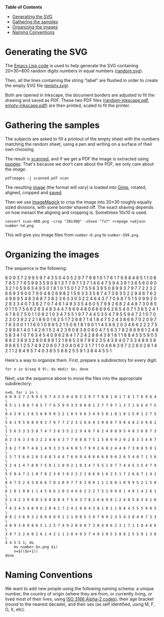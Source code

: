 <!-- markdown-toc start - Don't edit this section. Run M-x markdown-toc-generate-toc again -->
**Table of Contents**

- [Generating the SVG](#generating-the-svg)
- [Gathering the samples](#gathering-the-samples)
- [Organizing the images](#organizing-the-images)
- [Naming Conventions](#naming-conventions)

<!-- markdown-toc end -->

# Generating the SVG

The [Emacs Lisp code](create-svg.el) is used to help generate the SVG
containing 20×30=600 random digits numbers in equal numbers
([random.svg](random.svg)).

Then, all the lines containing the string "label" are flushed in order
to create the empty SVG file ([empty.svg](empty.svg)).

Both are opened in Inkscape, the document borders are adjusted to fit
the drawing and saved as PDF. These two PDF files
([random-inkscape.pdf](random-inkscape.pdf),
[empty-inkscape.pdf](empty-inkscape.pdf)) are then printed, scaled to
fit the printer.

# Gathering the samples

The subjects are asked to fill a printout of the empty sheet with the
numbers matching the random sheet, using a pen and writing on a
surface of their own choosing.

The result is [scanned](../alex/scanned.pdf), and if we get a PDF the
image is extracted using [poppler](https://poppler.freedesktop.org/).
That's because we don't care about the PDF, we only care about the
*image*.

```
pdfimages -j scanned.pdf scan
```

The resulting [image](../alex/scan-000.png) (the format will vary) is
loaded into [Gimp](https://www.gimp.org/), rotated, aligned, cropped
and [saved](../example/scan-000.png).

Then we use [ImageMagick](https://www.imagemagick.org/) to crop the
image into 20×30 roughly equally sized divisions, with some border
shaved off. The exact shaving depends on how inexact the aligning and
cropping is. Sometimes 10x10 is used.

```
convert scan-000.png -crop "20x30@" -shave "7x7" +repage +adjoin number-%d.png
```

This will give you image files from `number-0.png` to
`number-599.png`.

# Organizing the images

The sequence is the following:

6 0 9 3 7 2 9 9 5 9 7 4 3 5 0 4 0 5 2 9 7 7 8 8 1 0 1 7 6 1 7 6 9 8 4
8 5 1 1 0 6 7 8 5 7 7 6 5 9 9 3 5 9 0 8 1 3 7 7 9 7 1 3 7 1 4 6 4 7 5
9 4 3 9 1 3 6 5 6 0 9 0 3 2 1 0 5 9 6 3 4 9 5 0 1 8 1 0 1 5 0 1 2 7 5
5 6 3 9 5 0 8 9 9 3 7 9 7 7 2 2 3 2 6 6 9 3 9 0 0 7 9 0 4 8 2 6 9 8 2
1 5 6 3 3 3 5 8 7 4 7 3 6 3 5 2 2 9 4 6 7 6 2 4 9 8 9 5 4 8 3 6 8 7 3
8 2 3 6 3 3 0 3 2 2 4 6 4 3 7 7 0 8 8 7 5 1 5 0 9 9 2 0 2 8 3 3 4 0 7
3 6 2 7 0 7 4 6 1 4 9 3 3 5 4 6 0 5 7 9 9 2 6 8 2 4 4 8 7 3 0 8 5 0 1
1 5 7 5 6 6 2 6 3 4 8 3 4 4 7 6 6 9 4 8 0 6 6 6 9 6 2 6 5 4 0 7 1 3 6
5 2 4 1 4 7 8 0 7 5 0 1 1 0 9 2 1 0 3 4 7 5 5 1 9 7 7 4 4 5 3 5 4 7 9
5 5 9 4 7 2 1 0 7 0 2 3 0 3 9 2 2 2 1 8 6 0 1 6 2 5 1 7 2 6 8 7 1 4 1
8 4 7 5 2 4 3 8 6 6 7 0 2 0 9 7 7 6 3 0 0 1 1 1 6 0 1 0 9 9 5 2 1 5 0
6 1 8 1 9 0 1 1 4 5 8 6 2 0 3 4 6 6 2 2 2 7 5 2 9 9 8 1 4 0 1 4 2 6 1
5 2 4 2 3 9 0 8 3 8 0 8 0 4 7 5 6 3 7 8 2 6 6 9 8 1 2 4 8 5 8 3 4 1 0
7 6 3 4 5 4 0 9 6 2 8 4 1 7 2 4 2 8 8 4 3 8 1 8 1 1 8 8 4 5 5 5 9 0 5
8 8 2 3 6 9 3 2 8 0 8 8 9 1 2 1 9 8 5 3 9 7 9 9 2 3 5 4 3 8 4 0 7 3 3
4 8 9 3 8 9 8 6 5 1 2 5 7 4 9 2 0 6 0 7 3 0 4 0 6 2 3 1 7 1 1 0 4 6 6
3 9 7 2 2 6 0 2 6 1 4 2 1 1 2 8 4 9 5 7 4 0 3 8 5 5 8 8 2 5 5 9 1 3 8
4 4 5 5 1

Here's a way to organize them. First, prepare a subdirectory for every
digit:

```
for n in $(seq 0 9); do mkdir $n; done
```

Next, use the sequence above to move the files into the appropriate
subdirectory:

```
n=0; for i in \
6 0 9 3 7 2 9 9 5 9 7 4 3 5 0 4 0 5 2 9 7 7 8 8 1 0 1 7 6 1 7 6 9 8 4 \
8 5 1 1 0 6 7 8 5 7 7 6 5 9 9 3 5 9 0 8 1 3 7 7 9 7 1 3 7 1 4 6 4 7 5 \
9 4 3 9 1 3 6 5 6 0 9 0 3 2 1 0 5 9 6 3 4 9 5 0 1 8 1 0 1 5 0 1 2 7 5 \
5 6 3 9 5 0 8 9 9 3 7 9 7 7 2 2 3 2 6 6 9 3 9 0 0 7 9 0 4 8 2 6 9 8 2 \
1 5 6 3 3 3 5 8 7 4 7 3 6 3 5 2 2 9 4 6 7 6 2 4 9 8 9 5 4 8 3 6 8 7 3 \
8 2 3 6 3 3 0 3 2 2 4 6 4 3 7 7 0 8 8 7 5 1 5 0 9 9 2 0 2 8 3 3 4 0 7 \
3 6 2 7 0 7 4 6 1 4 9 3 3 5 4 6 0 5 7 9 9 2 6 8 2 4 4 8 7 3 0 8 5 0 1 \
1 5 7 5 6 6 2 6 3 4 8 3 4 4 7 6 6 9 4 8 0 6 6 6 9 6 2 6 5 4 0 7 1 3 6 \
5 2 4 1 4 7 8 0 7 5 0 1 1 0 9 2 1 0 3 4 7 5 5 1 9 7 7 4 4 5 3 5 4 7 9 \
5 5 9 4 7 2 1 0 7 0 2 3 0 3 9 2 2 2 1 8 6 0 1 6 2 5 1 7 2 6 8 7 1 4 1 \
8 4 7 5 2 4 3 8 6 6 7 0 2 0 9 7 7 6 3 0 0 1 1 1 6 0 1 0 9 9 5 2 1 5 0 \
6 1 8 1 9 0 1 1 4 5 8 6 2 0 3 4 6 6 2 2 2 7 5 2 9 9 8 1 4 0 1 4 2 6 1 \
5 2 4 2 3 9 0 8 3 8 0 8 0 4 7 5 6 3 7 8 2 6 6 9 8 1 2 4 8 5 8 3 4 1 0 \
7 6 3 4 5 4 0 9 6 2 8 4 1 7 2 4 2 8 8 4 3 8 1 8 1 1 8 8 4 5 5 5 9 0 5 \
8 8 2 3 6 9 3 2 8 0 8 8 9 1 2 1 9 8 5 3 9 7 9 9 2 3 5 4 3 8 4 0 7 3 3 \
4 8 9 3 8 9 8 6 5 1 2 5 7 4 9 2 0 6 0 7 3 0 4 0 6 2 3 1 7 1 1 0 4 6 6 \
3 9 7 2 2 6 0 2 6 1 4 2 1 1 2 8 4 9 5 7 4 0 3 8 5 5 8 8 2 5 5 9 1 3 8 \
4 4 5 5 1; do
	mv number-$n.png $i/
	n=$(($n+1))
done
```

# Naming Conventions

We want to add new people using the following naming schema: a unique
number, the country of origin (where they are from, or currently
living, or lived most of their lives,
using
[ISO 3166 Alpha-2 codes](https://en.wikipedia.org/wiki/ISO_3166-1#Current_codes)),
their age bracket (round to the nearest decade), and their sex (as
self identified, using M, F, O, X, etc).
